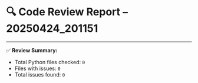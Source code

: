 # 🔍 Code Review Report – 20250424_201151

---

✅ **Review Summary:**
- Total Python files checked: `0`
- Files with issues: `0`
- Total issues found: `0`
